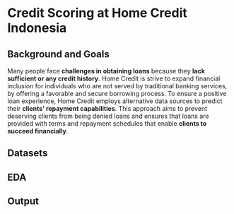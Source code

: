 # Credit Scoring at Home Credit Indonesia


## Background and Goals
Many people  face **challenges in obtaining loans** because they **lack sufficient or any credit history**. Home Credit is strive to expand financial inclusion for individuals who are not served by traditional banking services, by offering a favorable and secure borrowing process. To ensure a positive loan experience, Home Credit employs alternative data sources to predict their **clients' repayment capabilities**. This approach aims to prevent deserving clients from being denied loans and ensures that loans are provided with terms and repayment schedules that enable **clients to succeed financially**.

## Datasets

## EDA

## Output
